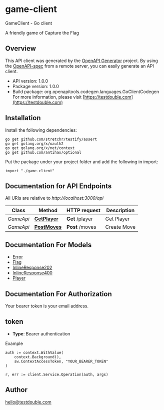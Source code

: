 # game-client

GameClient - Go client

A friendly game of Capture the Flag

## Overview
This API client was generated by the [OpenAPI Generator](https://openapi-generator.tech) project.  By using the [OpenAPI-spec](https://www.openapis.org/) from a remote server, you can easily generate an API client.

- API version: 1.0.0
- Package version: 1.0.0
- Build package: org.openapitools.codegen.languages.GoClientCodegen
For more information, please visit [https://testdouble.com](https://testdouble.com)

## Installation

Install the following dependencies:

```shell
go get github.com/stretchr/testify/assert
go get golang.org/x/oauth2
go get golang.org/x/net/context
go get github.com/antihax/optional
```

Put the package under your project folder and add the following in import:

```golang
import "./game-client"
```

## Documentation for API Endpoints

All URIs are relative to *http://localhost:3000/api*

Class | Method | HTTP request | Description
------------ | ------------- | ------------- | -------------
*GameApi* | [**GetPlayer**](docs/GameApi.md#getplayer) | **Get** /player | Get Player
*GameApi* | [**PostMoves**](docs/GameApi.md#postmoves) | **Post** /moves | Create Move


## Documentation For Models

 - [Error](docs/Error.md)
 - [Flag](docs/Flag.md)
 - [InlineResponse202](docs/InlineResponse202.md)
 - [InlineResponse400](docs/InlineResponse400.md)
 - [Player](docs/Player.md)


## Documentation For Authorization

Your bearer token is your email address.

## token

- **Type**: Bearer authentication

Example

```golang
auth := context.WithValue(
    context.Background(),
    sw.ContextAccessToken, "YOUR_BEARER_TOKEN"
)

r, err := client.Service.Operation(auth, args)
```

## Author

hello@testdouble.com

